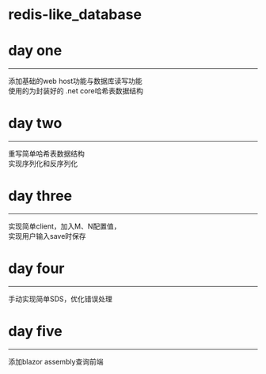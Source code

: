 # redis-like_database
# day one
------
添加基础的web host功能与数据库读写功能  
使用的为封装好的 .net core哈希表数据结构  
  
# day two
------
重写简单哈希表数据结构  
实现序列化和反序列化  
  
# day three
------
实现简单client，加入M、N配置值，  
实现用户输入save时保存  
  
# day four
------
手动实现简单SDS，优化错误处理  
  
# day five  
------  
添加blazor assembly查询前端